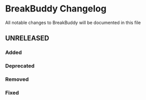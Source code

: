 # BreakBuddy Changelog
All notable changes to BreakBuddy will be documented in this file

## UNRELEASED
### Added 
### Deprecated
### Removed
### Fixed
